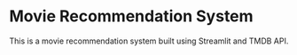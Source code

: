 # Movie Recommendation System

This is a movie recommendation system built using Streamlit and TMDB API.
